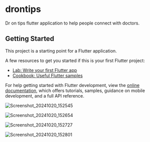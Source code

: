 # drontips

Dr on tips flutter application to help people connect with doctors.

## Getting Started

This project is a starting point for a Flutter application.

A few resources to get you started if this is your first Flutter project:

- [Lab: Write your first Flutter app](https://docs.flutter.dev/get-started/codelab)
- [Cookbook: Useful Flutter samples](https://docs.flutter.dev/cookbook)

For help getting started with Flutter development, view the
[online documentation](https://docs.flutter.dev/), which offers tutorials,
samples, guidance on mobile development, and a full API reference.

![Screenshot_20241020_152545](https://github.com/user-attachments/assets/541877ca-0852-4a7a-aaec-f0d07405c966)

![Screenshot_20241020_152654](https://github.com/user-attachments/assets/29ae30e9-d7ee-40b8-8feb-4838e6eebd58)

![Screenshot_20241020_152727](https://github.com/user-attachments/assets/3ecd8757-2e7d-4dee-a15a-f666b64a3225)

![Screenshot_20241020_152801](https://github.com/user-attachments/assets/cc62a0f2-a02a-4123-b3d7-04c3fb088ca1)
